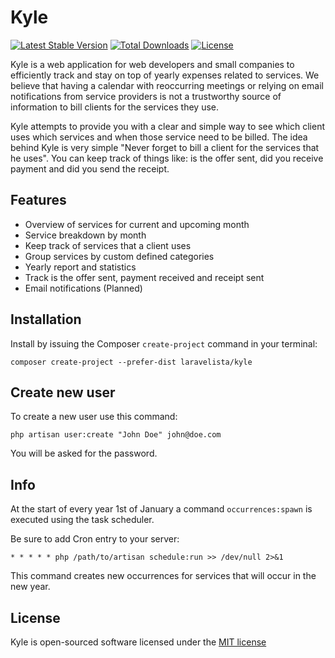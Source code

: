 # Kyle

[![Latest Stable Version](https://poser.pugx.org/laravelista/kyle/version?format=flat-square)](https://packagist.org/packages/laravelista/kyle)
[![Total Downloads](https://poser.pugx.org/laravelista/kyle/downloads?format=flat-square)](https://packagist.org/packages/laravelista/kyle)
[![License](https://poser.pugx.org/laravelista/kyle/license?format=flat-square)](https://packagist.org/packages/laravelista/kyle)

Kyle is a web application for web developers and small companies to efficiently track and stay on top of yearly expenses related to services. We believe that having a calendar with reoccurring meetings or relying on email notifications from service providers is not a trustworthy source of information to bill clients for the services they use. 

Kyle attempts to provide you with a clear and simple way to see which client uses which services and when those service need to be billed. The idea behind Kyle is very simple "Never forget to bill a client for the services that he uses". You can keep track of things like: is the offer sent, did you receive payment and did you send the receipt.

## Features

- Overview of services for current and upcoming month
- Service breakdown by month
- Keep track of services that a client uses
- Group services by custom defined categories
- Yearly report and statistics
- Track is the offer sent, payment received and receipt sent
- Email notifications (Planned)

## Installation

Install by issuing the Composer `create-project` command in your terminal:

```
composer create-project --prefer-dist laravelista/kyle
```

## Create new user

To create a new user use this command:

```
php artisan user:create "John Doe" john@doe.com
```

You will be asked for the password.

## Info

At the start of every year 1st of January a command `occurrences:spawn` is executed using the task scheduler. 

Be sure to add Cron entry to your server:

```
* * * * * php /path/to/artisan schedule:run >> /dev/null 2>&1
```

This command creates new occurrences for services that will occur in the new year.

## License

Kyle is open-sourced software licensed under the [MIT license](https://opensource.org/licenses/MIT)